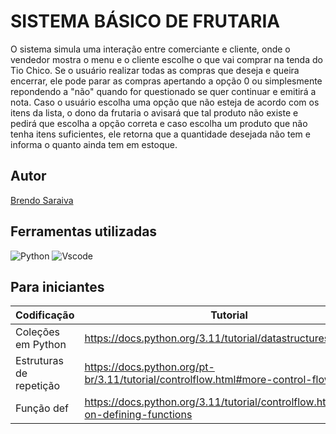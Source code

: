 # SISTEMA BÁSICO DE FRUTARIA

O sistema simula uma interação entre comerciante e cliente, onde o vendedor mostra o menu e o cliente escolhe
o que vai comprar na tenda do Tio Chico. Se o usuário realizar todas as compras que deseja e queira encerrar,
ele pode parar as compras apertando a opção 0 ou simplesmente repondendo a "não" quando for questionado se quer
continuar e emitirá a nota. Caso o usuário escolha uma opção que não esteja de acordo com os itens da lista, o
dono da frutaria o avisará que tal produto não existe e pedirá que escolha a opção correta e caso escolha um
produto que não tenha itens suficientes, ele retorna que a quantidade desejada não tem e informa o quanto ainda
tem em estoque. 

## Autor
[Brendo Saraiva](https://www.linkedin.com/in/brendo-saraiva-00981a184/)

## Ferramentas utilizadas
![Python](https://img.shields.io/badge/python-007ACC?style=for-the-badge&logo=python&logoColor=ffdd54)
![Vscode](https://img.shields.io/badge/Vscode-007ACC?style=for-the-badge&logo=visual-studio-code&logoColor=003550)


## Para iniciantes
| Codificação | Tutorial |
|-------------|----------|
| Coleções em Python | https://docs.python.org/3.11/tutorial/datastructures.html |
| Estruturas de repetição | https://docs.python.org/pt-br/3.11/tutorial/controlflow.html#more-control-flow-tools |
| Função def | https://docs.python.org/3.11/tutorial/controlflow.html#more-on-defining-functions |

